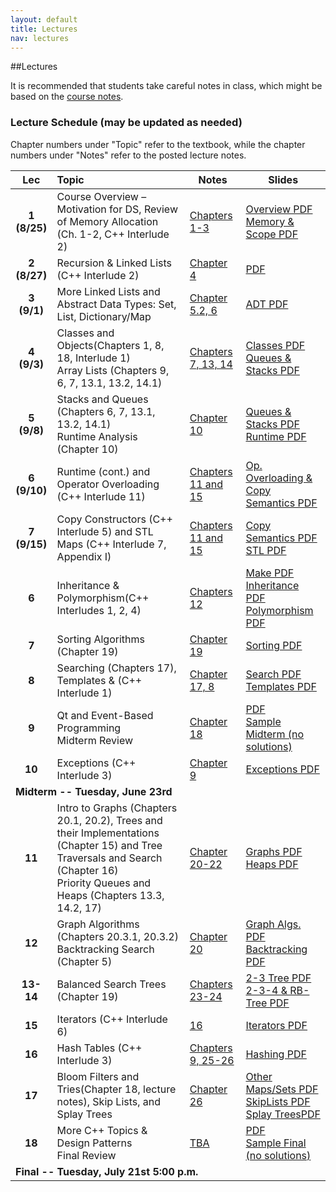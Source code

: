 ```yaml
---
layout: default
title: Lectures
nav: lectures
---
```


##Lectures

It is recommended that students take careful notes in class, which might be based on the <a href="http://bits.usc.edu/cs104_su15/docs/DataStructures.pdf">course notes</a>. 

<h3 id="toc_2">Lecture Schedule (may be updated as needed)</h3>
Chapter numbers under "Topic" refer to the textbook, while the chapter numbers under "Notes" refer to the posted lecture notes.
<table>
<thead>
<tr>
<th align="center">Lec</th>
<th align="left">Topic</th>
<th>Notes</th>
<th>Slides</th>
</tr>
</thead>
<tbody>
<tr>
<td align="center"><strong>1 (8/25)</strong></td>
<td align="left">Course Overview – Motivation for DS, Review of Memory Allocation (Ch. 1-2, C++ Interlude 2)</td>
<td><a href="http://www-scf.usc.edu/~csci104/lectures/DataStructures.pdf">Chapters 1-3</a></td>
<td><a href="http://ee.usc.edu/~redekopp/cs104/slides/L01_Overview.pdf">Overview PDF</a><br>
    <a href="http://ee.usc.edu/~redekopp/cs104/slides/L02_MemoryAllocation.pdf">Memory &amp; Scope PDF</a></td>
</tr>
<tr>
<td align="center"><strong>2 (8/27)</strong></td>
<td align="left">Recursion & Linked Lists (C++ Interlude 2)</td>
<td><a href="http://www-scf.usc.edu/~csci104/lectures/DataStructures.pdf">Chapter 4</a></td>
<td><a href="http://ee.usc.edu/~redekopp/cs104/slides/L03_LinkedLists.pdf">PDF</a></td>
</tr>
<tr>
<td align="center"><strong>3 (9/1)</strong></td>
<td align="left">More Linked Lists and Abstract Data Types: Set, List, Dictionary/Map </td>
<td><a href="http://www-scf.usc.edu/~csci104/lectures/DataStructures.pdf">Chapter 5.2, 6</a></td>
<td><a href="http://ee.usc.edu/~redekopp/cs104/slides/L04_ADTs.pdf">ADT PDF</a><br></td>
</tr>
<tr>
<td align="center"><strong>4 (9/3)</strong></td>
<td align="left">Classes and Objects(Chapters 1, 8, 18, Interlude 1)<br>
                 Array Lists (Chapters 9, 6, 7, 13.1, 13.2, 14.1)</td>
<td><a href="http://www-scf.usc.edu/~csci104/lectures/DataStructures.pdf">Chapters 7, 13, 14</a></td>
<td>
<a href="http://ee.usc.edu/~redekopp/cs104/slides/L05_Classes.pdf">Classes PDF</a><br>
<a href="http://ee.usc.edu/~redekopp/cs104/slides/L06_ArrayList_QueueStack.pdf">Queues & Stacks PDF</a></td>
</tr>
<tr>
<td align="center"><strong>5 (9/8)</strong></td>
<td align="left">Stacks and Queues (Chapters 6, 7, 13.1, 13.2, 14.1)<br>
                 Runtime Analysis (Chapter 10)</td>
<td><a href="http://www-scf.usc.edu/~csci104/lectures/DataStructures.pdf">Chapter 10</a></td>
<td><a href="http://ee.usc.edu/~redekopp/cs104/slides/L06_ArrayList_QueueStack.pdf">Queues & Stacks PDF</a><br>
    <a href="http://ee.usc.edu/~redekopp/cs104/slides/L07_Runtime.pdf">Runtime PDF</a></td>
</tr>
<tr>
<td align="center"><strong>6 (9/10)</strong></td>
<td align="left">Runtime (cont.) and Operator Overloading (C++ Interlude 11)</td>
<td><a href="http://www-scf.usc.edu/~csci104/lectures/DataStructures.pdf">Chapters 11 and 15</a></td>
<td><a href="http://ee.usc.edu/~redekopp/cs104/slides/L08_Operator_Copy.pdf">Op. Overloading & Copy Semantics PDF</a></td>
</tr>
<tr>
<td align="center"><strong>7 (9/15)</strong></td>
<td align="left">Copy Constructors (C++ Interlude 5) and STL Maps (C++ Interlude 7, Appendix I)</td>
<td><a href="http://www-scf.usc.edu/~csci104/lectures/DataStructures.pdf">Chapters 11 and 15</a></td>
<td><a href="http://ee.usc.edu/~redekopp/cs104/slides/L08_Operator_Copy.pdf">Copy Semantics PDF</a> <a href="http://ee.usc.edu/~redekopp/cs104/slides/L09_STL.pdf">STL PDF</a></td>
</tr>
<tr>
<td align="center"><strong>6</strong></td>
<td align="left">Inheritance & Polymorphism(C++ Interludes 1, 2, 4)</td>
<td><a href="http://www-scf.usc.edu/~csci104/lectures/DataStructures.pdf">Chapters 12</a></td>
<td><a href="http://ee.usc.edu/~redekopp/cs104/slides/MakeMultiCompilation.pdf">Make PDF</a>
  <a href="http://ee.usc.edu/~redekopp/cs104/slides/L10_Inheritance.pdf">Inheritance PDF</a><br>
  <a href="http://ee.usc.edu/~redekopp/cs104/slides/L11_Polymorphism.pdf">Polymorphism PDF</a></td>
</tr>
<tr>
<td align="center"><strong>7</strong></td>
<td align="left">Sorting Algorithms (Chapter 19) </td>
<td><a href="http://www-scf.usc.edu/~csci104/lectures/DataStructures.pdf">Chapter 19</a></td>
<td><a href="http://ee.usc.edu/~redekopp/cs104/slides/L12_Sorting.pdf">Sorting PDF</a></td>
</tr>
<tr>
<td align="center"><strong>8</strong></td>
<td align="left">Searching (Chapters 17), Templates &amp;  (C++ Interlude 1) </td>
<td><a href="http://www-scf.usc.edu/~csci104/lectures/DataStructures.pdf">Chapter 17, 8</a></td>
<td><a href="http://ee.usc.edu/~redekopp/cs104/slides/L13_Search.pdf">Search PDF</a><br>
    <a href="http://ee.usc.edu/~redekopp/cs104/slides/L15a_Templates.pdf">Templates PDF</a></td>
</tr>
<tr>
<td align="center"><strong>9</strong></td>
<td align="left">Qt and Event-Based Programming<br>
                 Midterm Review</td>
<td><a href="http://www-scf.usc.edu/~csci104/lectures/DataStructures.pdf">Chapter 18</a></td>
<td><a href="http://ee.usc.edu/~redekopp/cs104/slides/L14_Qt.pdf">PDF</a><br>
    <a href="http://bits.usc.edu/files/cs104/midterm.pdf">Sample Midterm (no solutions)</a></td>
</tr>
<tr>
<td align="center"><strong>10</strong></td>
<td align="left">Exceptions (C++ Interlude 3)</td>
<td><a href="http://www-scf.usc.edu/~csci104/lectures/DataStructures.pdf">Chapter 9</a></td>
<td><a href="http://ee.usc.edu/~redekopp/cs104/slides/L15b_Exceptions.pdf">Exceptions PDF</a></td>
</tr>
<tr>
<td colspan="99"><strong>Midterm -- Tuesday, June 23rd</strong></td> 
</tr>
<tr>
<td align="center"><strong>11</strong></td>
<td align="left">Intro to Graphs (Chapters 20.1, 20.2), Trees and their Implementations (Chapter 15) and Tree Traversals and Search (Chapter 16)<br>
                Priority Queues and Heaps (Chapters 13.3, 14.2, 17)</td>
<td><a href="http://www-scf.usc.edu/~csci104/lectures/DataStructures.pdf">Chapter 20-22</a></td>
<td><a href="http://ee.usc.edu/~redekopp/cs104/slides/L16_Graphs.pdf">Graphs PDF</a><br>
    <a href="http://ee.usc.edu/~redekopp/cs104/slides/L17_TreesHeaps.pdf">Heaps PDF</a></td>
</tr>
<tr>
<td align="center"><strong>12</strong></td>
<td align="left">Graph Algorithms (Chapters 20.3.1, 20.3.2)<br>
                 Backtracking Search (Chapter 5)</td>
<td><a href="http://www-scf.usc.edu/~csci104/lectures/DataStructures.pdf">Chapter 20</a></td>
<td><a href="http://ee.usc.edu/~redekopp/cs104/slides/L18_GraphAlgorithms.pdf">Graph Algs. PDF</a><br>
    <a href="http://ee.usc.edu/~redekopp/cs104/slides/L18b_BacktrackingSearch.pdf">Backtracking PDF</a></td>
</tr>
<tr>
<td align="center"><strong>13-14</strong></td>
<td align="left">Balanced Search Trees (Chapter 19)</td>
<td><a href="http://www-scf.usc.edu/~csci104/lectures/DataStructures.pdf">Chapters 23-24</a></td>
<td><a href="http://ee.usc.edu/~redekopp/cs104/slides/L19_BalancedBST_23.pdf">2-3 Tree PDF</a><br>
    <a href="http://ee.usc.edu/~redekopp/cs104/slides/L20_BalancedBST_234_RB.pdf">2-3-4 &amp; RB-Tree PDF</a></td>
</tr>
<tr>
<td align="center"><strong>15</strong></td>
<td align="left">Iterators (C++ Interlude 6)</td>
<td><a href="http://www-scf.usc.edu/~csci104/lectures/DataStructures.pdf">16</a></td>
<td><a href="http://ee.usc.edu/~redekopp/cs104/slides/L20b_Iterators.pdf">Iterators PDF</a></td>
</tr>
<tr>
<td align="center"><strong>16</strong></td>
<td align="left">Hash Tables (C++ Interlude 3)</td>
<td><a href="http://www-scf.usc.edu/~csci104/lectures/DataStructures.pdf">Chapters 9, 25-26</a></td>
<td><a href="http://ee.usc.edu/~redekopp/cs104/slides/L21_Hashing.pdf">Hashing PDF</a></td>
</tr>
<tr>
<td align="center"><strong>17</strong></td>
<td align="left">Bloom Filters and Tries(Chapter 18, lecture notes), Skip Lists, and Splay Trees</td>
<td><a href="http://www-scf.usc.edu/~csci104/lectures/DataStructures.pdf">Chapter 26</a></td>
<td><a href="http://ee.usc.edu/~redekopp/cs104/slides/L22_OtherMapsSets.pdf">Other Maps/Sets PDF</a><br>
    <a href="http://ee.usc.edu/~redekopp/cs104/slides/L23_SkipLists.pdf">SkipLists PDF</a><br>
	<a href="http://ee.usc.edu/~redekopp/cs104/slides/L24_SplayTrees.pdf">Splay TreesPDF</a></td>
</tr>
<tr>
<td align="center"><strong>18</strong></td>
<td align="left">More C++ Topics &amp; Design Patterns<br>Final Review</td>
<td><a href="http://www-scf.usc.edu/~csci104/lectures/DataStructures.pdf">TBA</a></td>
<td><a href="http://ee.usc.edu/~redekopp/cs104/slides/L25_DesignPatterns.pdf">PDF</a><br>
    <a href="http://bits.usc.edu/files/cs104/final.pdf">Sample Final (no solutions)</a></td>
</tr>
<tr>
<td colspan="99"><strong>Final -- Tuesday, July 21st 5:00 p.m.</strong></td> 
</tr>

</tbody>
</table>


